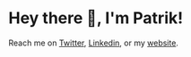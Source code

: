 # Hey there 👋, I'm Patrik!

Reach me on [Twitter](https://twitter.com/patrikbraborec), [Linkedin](https://www.linkedin.com/in/patrik-braborec-aa347b115/), or my [website](https://patrikbraborec.com/).
